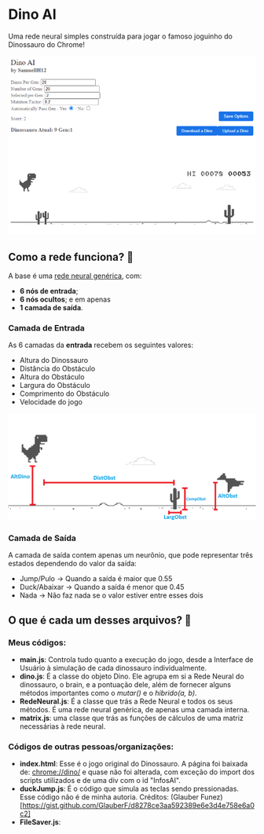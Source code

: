 # Dino AI
Uma rede neural simples construída para jogar o famoso joguinho do Dinossauro do Chrome!

![](./readme_images/DinoAI_UI_image.png)

## Como a rede funciona? 🤔

A base é uma [rede neural genérica](./RedeNeural.js), com: 
- **6 nós de entrada**;
- **6 nós ocultos**; e em apenas 
- **1 camada de saída**.

### Camada de Entrada
As 6 camadas da **entrada** recebem os seguintes valores:
- Altura do Dinossauro
- Distância do Obstáculo
- Altura do Obstáculo
- Largura do Obstáculo
- Comprimento do Obstáculo
- Velocidade do jogo

![](./readme_images/DinoAI_inputs_explain.png)

### Camada de Saída
A camada de saída contem apenas um neurônio, que pode representar três estados
dependendo do valor da saída:
- Jump/Pulo -> Quando a saída é maior que 0.55
- Duck/Abaixar -> Quando a saída é menor que 0.45
- Nada -> Não faz nada se o valor estiver entre esses dois

## O que é cada um desses arquivos? 🤔

### Meus códigos:
- **main.js**: Controla tudo quanto a execução do jogo, desde a Interface de Usuário à simulação de cada dinossauro individualmente.
- **dino.js**: É a classe do objeto Dino. Ele agrupa em si a Rede Neural do dinossauro, o brain, e a pontuação dele, além de fornecer alguns métodos importantes como o *mutar()* e o *hibrido(a, b)*.
- **RedeNeural.js**: É a classe que trás a Rede Neural e todos os seus métodos. É uma rede neural genérica, de apenas uma camada interna.
- **matrix.js**: uma classe que trás as funções de cálculos de uma matriz necessárias à rede neural.


### Códigos de outras pessoas/organizações:
- **index.html**: Esse é o jogo original do Dinossauro. A página foi baixada de: [chrome://dino/](chrome://dino/) e quase não foi alterada, com exceção do import dos scripts utilizados e de uma div com o id "InfosAI".
- **duckJump.js**: É o código que simula as teclas sendo pressionadas. Esse código não é de minha autoria. Créditos: (Glauber Funez)[https://gist.github.com/GlauberF/d8278ce3aa592389e6e3d4e758e6a0c2]
- **FileSaver.js**: 